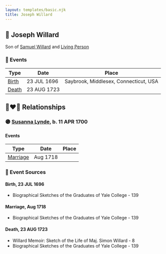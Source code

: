 ```yaml
---
layout: templates/basic.njk
title: Joseph Willard
---
```

## 🔵 Joseph Willard

Son of [Samuel Willard](/people/5/55389376) and [Living Person](/people/9/93595493)

### 📆 Events

Type | Date | Place
------ | ------ | ------
[Birth](#event-4f7b268f-3be3-454b-8619-51e801012bdc) | 23 JUL 1696 | Saybrook, Middlesex, Connecticut, USA
[Death](#event-d9e8e6f7-1a1b-4182-abfe-69de3a60c8d0) | 23 AUG 1723 |

## 👩‍❤️‍👨 Relationships

### 🟣 [Susanna Lynde](/people/5/55939954), b. 11 APR 1700

#### Events

Type | Date | Place
------ | ------ | ------
[Marriage](#event-c8959931-41d6-4bd9-8497-b24ce33f373c) | Aug 1718 |
### 📰 Event Sources

#### <a id="event-4f7b268f-3be3-454b-8619-51e801012bdc"></a> Birth, 23 JUL 1696
* Biographical Sketches of the Graduates of Yale College  - 139

#### <a id="event-c8959931-41d6-4bd9-8497-b24ce33f373c"></a> Marriage, Aug 1718
* Biographical Sketches of the Graduates of Yale College  - 139
#### <a id="event-d9e8e6f7-1a1b-4182-abfe-69de3a60c8d0"></a> Death, 23 AUG 1723
* Willard Memoir: Sketch of the Life of Maj. Simon Willard  - 8
* Biographical Sketches of the Graduates of Yale College  - 139
